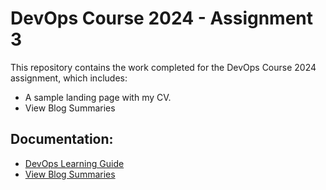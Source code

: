 # DevOps Course 2024 - Assignment 3

This repository contains the work completed for the DevOps Course 2024 assignment, which includes:

- A sample landing page with my CV.
- View Blog Summaries


## Documentation:
- [DevOps Learning Guide](https://github.com/ayeshasajid1034/my_cv/blob/main/docs)
- [View Blog Summaries](https://github.com/ayeshasajid1034/my_cv/blog/main/blog_summaries.md)

